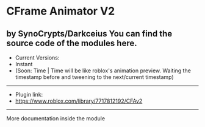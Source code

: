 # CFrame Animator V2
by SynoCrypts/Darkceius
You can find the source code of the modules here.
----------------------------
- Current Versions:
- Instant
- (Soon: Time | Time will be like roblox's animation preview. Waiting the timestamp before and tweening to the next/current timestamp)

------------

- Plugin link:
- https://www.roblox.com/library/7717812192/CFAv2

------------
More documentation inside the module


